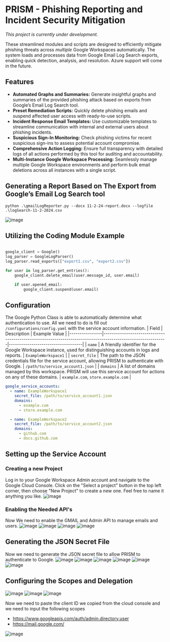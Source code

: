 # PRISM - Phishing Reporting and Incident Security Mitigation 
*This project is currently under development.*

These streamlined modules and scripts are designed to efficiently mitigate phishing threats across *multiple* Google Workspaces automatically. The system loads and processes data from Google Email Log Search exports, enabling quick detection, analysis, and resolution. Azure support will come in the future. 

## Features
- **Automated Graphs and Summaries:** Generate insightful graphs and summaries of the provided phishing attack based on exports from Google’s Email Log Search tool. <br>
- **Preset Remediation Scripts:** Quickly delete phishing emails and suspend affected user access with ready-to-use scripts.<br>
- **Incident Response Email Templates:** Use customizable templates to streamline communication with internal and external users about phishing incidents.<br>
- **Suspicious Sign-In Monitoring:** Check phishing victims for recent suspicious sign-ins to assess potential account compromise.<br>
- **Comprehensive Action Logging:** Ensure full transparency with detailed logs of all actions performed by this tool for auditing and accountability.<br>
- **Multi-Instance Google Workspace Processing:** Seamlessly manage multiple Google Workspace environments and perform bulk email deletions across all instances with a single script.<br>

## Generating a Report Based on The Export from Google’s Email Log Search tool
```
python .\gmailLogReporter.py --docx 11-2-24-report.docx --logfile .\logSearch-11-2-2024.csv
```
![image](https://github.com/user-attachments/assets/95984b69-0876-4637-a24b-6ccf4634be7b)

## Utilizing the Coding Module Example
```python

google_client = Google()
log_parser = GoogleLogParser()
log_parser.read_exports(["export1.csv", "export2.csv"])

for user in log_parser.get_entries():
    google_client.delete_email(user.message_id, user.email)

    if user.opened_email:
        google_client.suspend(user.email)
```

## Configuration
The Google Python Class is able to automatically determine what authentication to use. All we need to do is fill out `/configurations/config.yaml` with the service account information.
| Field          | Description                                                                                                 | Example Value                      |
|----------------|-------------------------------------------------------------------------------------------------------------|------------------------------------|
| `name`         | A friendly identifier for the Google Workspace instance, used for distinguishing accounts in logs and reports. | `ExampleWorkspace1`               |
| `secret_file`  | The path to the JSON credentials file for the service account, allowing PRISM to authenticate with Google.  | `/path/to/service_account1.json`   |
| `domains`      | A list of domains managed by this workspace. PRISM will use this service account for actions on any of these domains. | `example.com`, `store.example.com` |

```yaml
google_service_accounts:
  - name: ExampleWorkspace1
    secret_file: /path/to/service_account1.json
    domains:
      - example.com
      - store.example.com

  - name: ExampleWorkspace2
    secret_file: /path/to/service_account2.json
    domains:
      - github.com
      - docs.github.com
```

## Setting up the Service Account
### Creating a new Project
Log in to your Google Workspace Admin account and navigate to the Google Cloud Console. Click on the "Select a project" button in the top left corner, then choose "New Project" to create a new one. Feel free to name it anything you like.
![image](https://github.com/user-attachments/assets/7b0db779-b36e-489c-9206-2096a235d0e8)

### Enabling the Needed API's
Now We need to enable the GMAIL and Admin API to manage emails and users.
![image](https://github.com/user-attachments/assets/ac078bfc-b43c-4822-a771-6ee7d613b3b3)
![image](https://github.com/user-attachments/assets/139a51af-b6b1-4b6b-b3ad-83d5df6699a8)
![image](https://github.com/user-attachments/assets/88e2b8fa-8130-4238-8a3b-309e9abacddd)
![image](https://github.com/user-attachments/assets/49d2b98f-d192-4650-be11-f046ab950e18)

## Generating the JSON Secret File
Now we need to generate the JSON secret file to allow PRISM to authenticate to Google.
![image](https://github.com/user-attachments/assets/46e7cd4d-538f-48f6-b08d-3b13ca85599e)
![image](https://github.com/user-attachments/assets/21d144e3-3f68-41da-8f55-b874af920a72)
![image](https://github.com/user-attachments/assets/eb4d7366-e54e-4a85-b860-3b9597c4cd1e)
![image](https://github.com/user-attachments/assets/6f4bc577-9abb-40ac-9192-adbed0c3d08f)
![image](https://github.com/user-attachments/assets/e2a1ba08-9b14-4264-94c4-8094cc3d20da)
![image](https://github.com/user-attachments/assets/475dc088-c8b1-4568-aab8-913205ce4526)
## Configuring the Scopes and Delegation
![image](https://github.com/user-attachments/assets/57196a6a-ef6e-41c7-bbf1-b992c4fd8a1c)
![image](https://github.com/user-attachments/assets/b35902a2-c6fb-430a-b1a7-129ad13f20d9)
![image](https://github.com/user-attachments/assets/332bdb35-d05c-4dcc-a14a-0db89d948393)

Now we need to paste the client ID we copied from the cloud console and we need to input the following scopes
- https://www.googleapis.com/auth/admin.directory.user
- https://mail.google.com/

![image](https://github.com/user-attachments/assets/e38ba6e9-0386-4608-bae9-c26fefa228ac)

